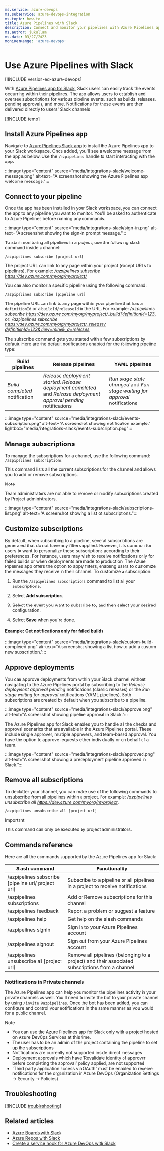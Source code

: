 ```yaml
---
ms.service: azure-devops
ms.subservice: azure-devops-integration
ms.topic: how-to
title: Azure Pipelines with Slack
description: Connect and monitor your pipelines with Azure Pipelines app for Slack
ms.author: jukullam
ms.date: 03/27/2023
monikerRange: 'azure-devops'
---
```

 
# Use Azure Pipelines with Slack

[!INCLUDE [version-eq-azure-devops](../../includes/version-eq-azure-devops.md)]

With [Azure Pipelines app for Slack](https://slack.com/apps/AFH4Y66N9-azure-pipelines), Slack users can easily track the events occurring within their pipelines. The app allows users to establish and oversee subscriptions for various pipeline events, such as builds, releases, pending approvals, and more. Notifications for these events are then delivered directly to users' Slack channels

[!INCLUDE [temp](../../includes/feature-support-cloud-only.md)] 

## Install Azure Pipelines app

Navigate to [Azure Pipelines Slack app](https://azchatopprodcus1.azchatops.visualstudio.com/_slack/installslackapp) to install the Azure Pipelines app to your Slack workspace. Once added, 
you'll see a welcome message from the app as below. Use the `/azpipelines` handle to start interacting with the app.

:::image type="content" source="media/integrations-slack/welcome-message.png" alt-text="A screenshot showing the Azure Pipelines app welcome message.":::

## Connect to your pipeline

Once the app has been installed in your Slack workspace, you can connect the app to any pipeline you want to monitor. You'll be asked to authenticate to Azure Pipelines before running any commands. 

:::image type="content" source="media/integrations-slack/sign-in.png" alt-text="A screenshot showing the sign-in prompt message.":::

To start monitoring all pipelines in a project, use the following slash command inside a channel:

```
/azpipelines subscribe [project url]
```

The project URL can link to any page within your project (except URLs to pipelines). For example: */azpipelines subscribe https://dev.azure.com/myorg/myproject/*


You can also monitor a specific pipeline using the following command:

```
/azpipelines subscribe [pipeline url]
```

The pipeline URL can link to any page within your pipeline that has a `definitionId` or a `buildId/releaseId` in the URL. For example: */azpipelines subscribe https://dev.azure.com/myorg/myproject/_build?definitionId=123*, or: */azpipelines subscribe https://dev.azure.com/myorg/myproject/_release?definitionId=123&view=mine&_a=releases*

The subscribe command gets you started with a few subscriptions by default. Here are the default notifications enabled for the following pipeline type:

| Build pipelines | Release pipelines | YAML pipelines |
| -------- | -------- | -------- |
| *Build completed* notification | *Release deployment started*, *Release deployment completed* and *Release deployment approval pending* notifications | *Run stage state changed* and *Run stage waiting for approval* notifications |

:::image type="content" source="media/integrations-slack/events-subscription.png" alt-text="A screenshot showing notification example." lightbox="media/integrations-slack/events-subscription.png":::

## Manage subscriptions

To manage the subscriptions for a channel, use the following command: `/azpipelines subscriptions`

This command lists all the current subscriptions for the channel and allows you to add or remove subscriptions.

> [!NOTE]
> Team administrators are not able to remove or modify subscriptions created by Project administrators.

:::image type="content" source="media/integrations-slack/subscriptions-list.png" alt-text="A screenshot showing a list of subscriptions.":::

## Customize subscriptions

By default, when subscribing to a pipeline, several subscriptions are generated that do not have any filters applied. However, it is common for users to want to personalize these subscriptions according to their preferences. For instance, users may wish to receive notifications only for failed builds or when deployments are made to production. The Azure Pipelines app offers the option to apply filters, enabling users to customize the messages they receive in their channel. To customize a subscription:

1. Run the `/azpipelines subscriptions` command to list all your subscriptions.

1. Select **Add subscription**.

1. Select the event you want to subscribe to, and then select your desired configuration.

1. Select **Save** when you're done.

#### Example: Get notifications only for failed builds

:::image type="content" source="media/integrations-slack/custom-build-completed.png" alt-text="A screenshot showing a list how to add a custom new subscription.":::

## Approve deployments

You can approve deployments from within your Slack channel without navigating to the Azure Pipelines portal by subscribing to the *Release deployment approval pending* notifications  (classic releases) or the *Run stage waiting for approval* notifications (YAML pipelines). Both subscriptions are created by default when you subscribe to a pipeline.

:::image type="content" source="media/integrations-slack/approve.png" alt-text="A screenshot showing pipeline approval in Slack.":::

The Azure Pipelines app for Slack enables you to handle all the checks and approval scenarios that are available in the Azure Pipelines portal. These include single approver, multiple approvers, and team-based approval. You have the option to approve requests either individually or on behalf of a team.

:::image type="content" source="media/integrations-slack/approved.png" alt-text="A screenshot showing a predeployment pipeline approved in Slack.":::

## Remove all subscriptions

To declutter your channel, you can make use of the following commands to unsubscribe from all pipelines within a project. For example: */azpipelines unsubscribe all https://dev.azure.com/myorg/myproject*.

```
/azpipelines unsubscribe all [project url]
```

> [!IMPORTANT] 
> This command can only be executed by project administrators.

## Commands reference

Here are all the commands supported by the Azure Pipelines app for Slack:

| Slash command        | Functionality  |
| -------------------- |----------------|
| /azpipelines subscribe [pipeline url/ project url]      | Subscribe to a pipeline or all pipelines in a project to receive notifications | 
| /azpipelines subscriptions      | Add or Remove subscriptions for this channel      | 
| /azpipelines feedback | Report a problem or suggest a feature      |
| /azpipelines help     | Get help on the slash commands |
| /azpipelines signin  | Sign in to your Azure Pipelines account |
| /azpipelines signout  | Sign out from your Azure Pipelines account |
| /azpipelines unsubscribe all [project url] | Remove all pipelines (belonging to a project) and their associated subscriptions from a channel |

### Notifications in Private channels

The Azure Pipelines app can help you monitor the pipelines activity in your private channels as well. You'll need to invite the bot to your private channel by using `/invite @azpipelines`. Once the bot has been added, you can configure and control your notifications in the same manner as you would for a public channel.

>[!NOTE]
> * You can use the Azure Pipelines app for Slack only with a project hosted on Azure DevOps Services at this time.
> * The user has to be an admin of the project containing the pipeline to set up the subscriptions
> * Notifications are currently not supported inside direct messages
> * Deployment approvals which have 'Revalidate identity of approver before completing the approval' policy applied, are not supported
> * 'Third party application access via OAuth' must be enabled to receive notifications for the organization in Azure DevOps (Organization Settings -> Security -> Policies)

## Troubleshooting

[!INCLUDE [troubleshooting](includes/troubleshoot-authentication.md)]

## Related articles
- [Azure Boards with Slack](../../boards/integrations/boards-slack.md)
- [Azure Repos with Slack](../../repos/integrations/repos-slack.md)
- [Create a service hook for Azure DevOps with Slack](../../service-hooks/services/slack.md)